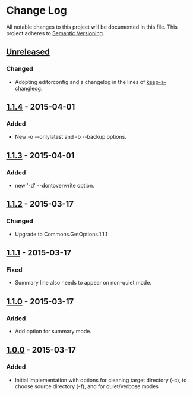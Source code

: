 ﻿# Change Log
All notable changes to this project will be documented in this file.
This project adheres to [Semantic Versioning](http://semver.org/).

## [Unreleased][unreleased]
### Changed
- Adopting editorconfig and a changelog in the lines of [keep-a-changleog](https://github.com/olivierlacan/keep-a-changelog).

## [1.1.4] - 2015-04-01
### Added
- New -o --onlylatest and -b --backup options.

## [1.1.3] - 2015-04-01
### Added
- new '-d' --dontoverwrite option.

## [1.1.2] - 2015-03-17
### Changed
- Upgrade to Commons.GetOptions.1.1.1

## [1.1.1] - 2015-03-17
### Fixed
- Summary line also needs to appear on non-quiet mode.

## [1.1.0] - 2015-03-17
### Added
- Add option for summary mode.

## [1.0.0] - 2015-03-17
### Added
- Initial implementation with options for cleaning target directory (-c),
to choose source directory (-f), and for quiet/verbose modes


[unreleased]: https://github.com/managed-commons/cpdeploy/compare/76917b796954987575874eba8a4297527f08a8c9...HEAD
[1.1.4]: https://github.com/managed-commons/cpdeploy/compare/f548d8adbf221ae54cf7e4c2d18df026a4533a63...76917b796954987575874eba8a4297527f08a8c9
[1.1.3]: https://github.com/managed-commons/cpdeploy/compare/4b1e8ececc9ec52eaba7265422c3dd3277dd1ff8...f548d8adbf221ae54cf7e4c2d18df026a4533a63
[1.1.2]: https://github.com/managed-commons/cpdeploy/compare/4c29fd649497aecd760a23654241bec0de63925f...4b1e8ececc9ec52eaba7265422c3dd3277dd1ff8
[1.1.1]: https://github.com/managed-commons/cpdeploy/compare/c6abf5ce08f10c9f187d3354ef738c92288fae14...4c29fd649497aecd760a23654241bec0de63925f
[1.1.0]: https://github.com/managed-commons/cpdeploy/compare/6137594149516a71ec3e76e05dda692db381e0de...c6abf5ce08f10c9f187d3354ef738c92288fae14
[1.0.0]: https://github.com/managed-commons/cpdeploy/compare/907e2fa8fdbc2ebd2f3cdcd695db6f51cc2e5757...6137594149516a71ec3e76e05dda692db381e0de
